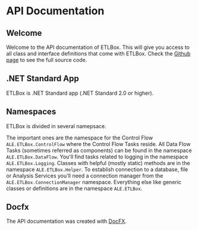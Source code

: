 # API Documentation

## Welcome 

Welcome to the API documentation of ETLBox. This will give you access to all class and interface definitions that come with ETLBox.
Check the [Github page](https://github.com/roadrunnerlenny/etlbox) to see the full source code.

## .NET Standard App

ETLBox is .NET Standard app (.NET Standard 2.0 or higher).

## Namespaces

ETLBox is divided in several namepsace. 

The important ones are the namespace for the Control Flow `ALE.ETLBox.ControlFlow` where the Control Flow Tasks reside. 
All Data Flow Tasks (sometimes referred as components) can be found in the namespace `ALE.ETLBox.DataFlow`.
You'll find tasks related to logging in the namespace `ALE.ETLBox.Logging`.
Classes with helpful (mostly static) methods are in the namespace `ALE.ETLBox.Helper`.
To establish connection to a database, file or Analysis Services you'll need a connection manager from the `ALE.ETLBox.ConnectionManager` namespace.
Everything else like generic classes or definitions are in the namespace `ALE.ETLBox`.

## Docfx

The API documentation was created with [DocFX](https://dotnet.github.io/docfx/).

